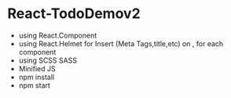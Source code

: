 # React-TodoDemov2

- using React.Component 
- using React.Helmet for Insert (Meta Tags,title,etc) on <Head>, for each component
- using SCSS SASS 
- Minified JS
- npm install 
- npm start
